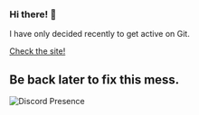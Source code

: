 ### Hi there! 👋

I have only decided recently to get active on Git.

<a href="https://new.katsie.co.uk" target="_blank">Check the site!</a>

## Be back later to fix this mess.

![Discord Presence](https://lanyard-profile-readme.vercel.app/api/698543119356002384?hideDiscrim=true)
             

<!--
**katsie03/katsie03** is a ✨ _special_ ✨ repository because its `README.md` (this file) appears on your GitHub profile.

Here are some ideas to get you started:

- 🔭 I’m currently working on ...
- 🌱 I’m currently learning ...
- 👯 I’m looking to collaborate on ...
- 🤔 I’m looking for help with ...
- 💬 Ask me about ...
- 📫 How to reach me: ...
- 😄 Pronouns: ...
- ⚡ Fun fact: ...
-->
